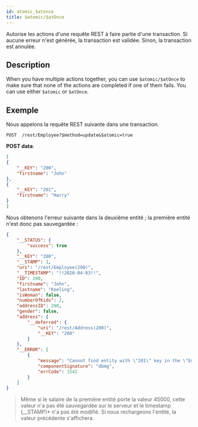 ```yaml
---
id: atomic_$atonce
title: $atomic/$atOnce
---
```


Autorise les actions d'une requête REST à faire partie d'une transaction. Si aucune erreur n'est générée, la transaction est validée. Sinon, la transaction est annulée.

## Description

When you have multiple actions together, you can use `$atomic/$atOnce` to make sure that none of the actions are completed if one of them fails. You can use either `$atomic` or `$atOnce`.

## Exemple

Nous appelons la requête REST suivante dans une transaction.

`POST  /rest/Employee?$method=update&$atomic=true`

**POST data**:

```json
[
{
    "__KEY": "200",
    "firstname": "John"
},
{
    "__KEY": "201",
    "firstname": "Harry"
}
]
```

Nous obtenons l'erreur suivante dans la deuxième entité ; la première entité n'est donc pas sauvegardée :

```json
{
    "__STATUS": {
        "success": true
    },
    "__KEY": "200",
    "__STAMP": 1,
    "uri": "/rest/Employee(200)",
    "__TIMESTAMP": "!!2020-04-03!!",
    "ID": 200,
    "firstname": "John",
    "lastname": "Keeling",
    "isWoman": false,
    "numberOfKids": 2,
    "addressID": 200,
    "gender": false,
    "address": {
        "__deferred": {
            "uri": "/rest/Address(200)",
            "__KEY": "200"
        }
    },
    "__ERROR": [
        {
            "message": "Cannot find entity with \"201\" key in the \"Employee\" dataclass",
            "componentSignature": "dbmg",
            "errCode": 1542
        }
    ]
}
```

> Même si le salaire de la première entité porte la valeur 45000, cette valeur n'a pas été sauvegardée sur le serveur et le timestamp (__STAMP)\* n'a pas été modifié. Si nous rechargeons l'entité, la valeur précédente s'affichera.
